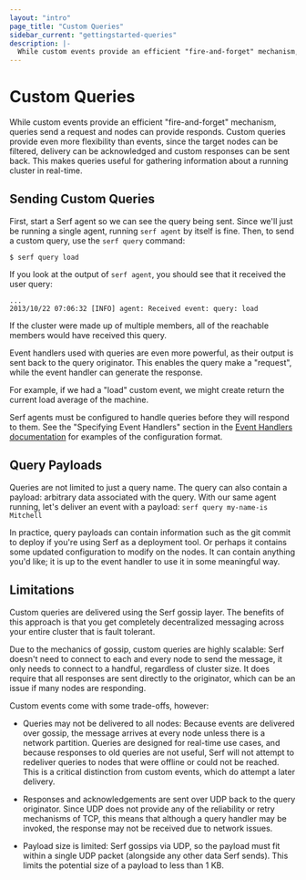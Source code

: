 ```yaml
---
layout: "intro"
page_title: "Custom Queries"
sidebar_current: "gettingstarted-queries"
description: |-
  While custom events provide an efficient "fire-and-forget" mechanism, queries send a request and nodes can provide responds. Custom queries provide even more flexibility than events, since the target nodes can be filtered, delivery can be acknowledged and custom responses can be sent back. This makes queries useful for gathering information about a running cluster in real-time.
---
```


# Custom Queries

While custom events provide an efficient "fire-and-forget" mechanism, queries
send a request and nodes can provide responds. Custom queries provide even more
flexibility than events, since the target nodes can be filtered, delivery
can be acknowledged and custom responses can be sent back. This makes queries
useful for gathering information about a running cluster in real-time.

## Sending Custom Queries

First, start a Serf agent so we can see the query being sent. Since we'll
just be running a single agent, running `serf agent` by itself is fine.
Then, to send a custom query, use the `serf query` command:

```
$ serf query load
```

If you look at the output of `serf agent`, you should see that it received
the user query:

```
...
2013/10/22 07:06:32 [INFO] agent: Received event: query: load
```

If the cluster were made up of multiple members, all of the reachable
members would have received this query.

Event handlers used with queries are even more powerful, as their
output is sent back to the query originator. This enables the query make
a "request", while the event handler can generate the response.

For example, if we had a "load" custom event, we might create return
the current load average of the machine.

Serf agents must be configured to handle queries before they will
respond to them. See the "Specifying Event Handlers" section in the
[Event Handlers documentation](/docs/agent/event-handlers.html) for
examples of the configuration format.

## Query Payloads

Queries are not limited to just a query name. The query can also contain
a payload: arbitrary data associated with the query. With our same agent
running, let's deliver an event with a payload: `serf query my-name-is Mitchell`

In practice, query payloads can contain information such as the git commit
to deploy if you're using Serf as a deployment tool. Or perhaps it contains
some updated configuration to modify on the nodes. It can contain anything
you'd like; it is up to the event handler to use it in some meaningful way.

## Limitations

Custom queries are delivered using the Serf gossip layer. The benefits of
this approach is that you get completely decentralized messaging across
your entire cluster that is fault tolerant.

Due to the mechanics of gossip, custom queries are highly scalable: Serf doesn't
need to connect to each and every node to send the message, it only needs to connect
to a handful, regardless of cluster size. It does require that all responses are
sent directly to the originator, which can be an issue if many nodes are responding.

Custom events come with some trade-offs, however:

* Queries may not be delivered to all nodes: Because events are delivered over
  gossip, the message arrives at every node unless there is a network partition.
  Queries are designed for real-time use cases, and because responses to old queries
  are not useful, Serf will not attempt to redeliver queries to nodes that were
  offline or could not be reached. This is a critical distinction from custom events,
  which do attempt a later delivery.

* Responses and acknowledgements are sent over UDP back to the query originator.
  Since UDP does not provide any of the reliability or retry mechanisms of TCP,
  this means that although a query handler may be invoked, the response may
  not be received due to network issues.

* Payload size is limited: Serf gossips via UDP, so the payload must fit
  within a single UDP packet (alongside any other data Serf sends). This
  limits the potential size of a payload to less than 1 KB.

